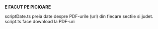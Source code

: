 **E FACUT PE PICIOARE**

scriptDate.ts preia date despre PDF-urile (url) din fiecare sectiie si judet.
script.ts face download la PDF-uri
